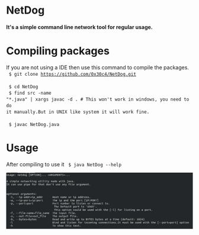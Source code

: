 # NetDog

<h4>It's a simple command line network tool for regular usage.</h4> 

# Compiling packages
If you are not using a IDE then use this command to compile the packages.<br>
<code>
	$ git clone https://github.com/0x30c4/NetDog.git
</code>
<br>
<code>
	$ cd NetDog
</code>
<br>
<code>
	$ find src -name "\*.java" | xargs javac -d . # This won't work in windows, you need to do it manually.But in UNIX like system it will work fine.<br>
</code>
<br>
<code>
	$ javac NetDog.java
</code>

# Usage
After compiling to use it 
<code>
$ java NetDog --help
</code>


![netdog help menu](screenshot/help.png)












































